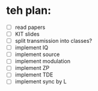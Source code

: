 # teh plan:

- [ ] read papers
- [ ] KIT slides
- [ ] split transmission into classes?
- [ ] implement IQ
- [ ] implement source
- [ ] implement modulation
- [ ] implement ZP
- [ ] implement TDE
- [ ] implement sync by L
